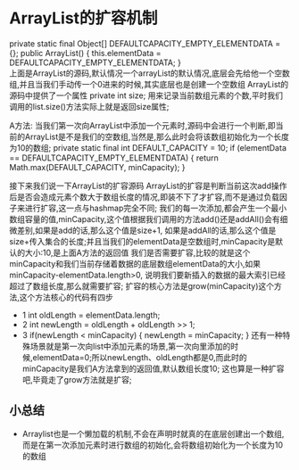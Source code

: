 # ArrayList的扩容机制
 private static final Object[] DEFAULTCAPACITY_EMPTY_ELEMENTDATA = {};
 public ArrayList() {
    this.elementData = DEFAULTCAPACITY_EMPTY_ELEMENTDATA;
 }  
  上面是ArrayList的源码,默认情况一个arrayList的默认情况,底层会先给他一个空数组,并且当我们手动传一个0进来的时候,其实底层也是创建一个空数组
  ArrayList的源码中提供了一个属性 private int size; 用来记录当前数组元素的个数,平时我们调用的list.size()方法实际上就是返回size属性;

  A方法: 当我们第一次向ArrayList中添加一个元素时,源码中会进行一个判断,即当前的ArrayList是不是我们的空数组,当然是,那么此时会将该数组初始化为一个长度为10的数组;
  private static final int DEFAULT_CAPACITY = 10;
    if (elementData == DEFAULTCAPACITY_EMPTY_ELEMENTDATA) {
    return Math.max(DEFAULT_CAPACITY, minCapacity);
  }

  接下来我们说一下ArrayList的扩容源码
  ArrayList的扩容是判断当前这次add操作后是否会造成元素个数大于数组长度的情况,即装不下了才扩容,而不是通过负载因子来进行扩容,这一点与hashmap完全不同;
  我们的每一次添加,都会产生一个最小数组容量的值,minCapacity,这个值根据我们调用的方法add()还是addAll()会有细微差别,如果是add的话,那么这个值是size+1,
如果是addAll的话,那么这个值是size+传入集合的长度;并且当我们的elementData是空数组时,minCapacity是默认的大小:10,是上面A方法的返回值
  我们是否需要扩容,比较的就是这个minCapacity和我们当前存储着数据的底层数组elementData的大小,如果minCapacity-elementData.length>0,
说明我们要新插入的数据的最大索引已经超过了数组长度,那么就需要扩容;
  扩容的核心方法是grow(minCapacity)这个方法,这个方法核心的代码有四步
  - 1 int oldLength = elementData.length;
  - 2 int newLength = oldLength + oldLength >> 1;
  - 3 if(newLength < minCapacity) {
        newLength = minCapacity;
      }
  还有一种特殊场景就是第一次向list中添加元素的场景,第一次向里添加的时候,elementData=0;所以newLength、oldLength都是0,而此时的minCapacity是我们A方法拿到的返回值,默认数组长度10;
这也算是一种扩容吧,毕竟走了grow方法就是扩容;



  ## 小总结
  - Arraylist也是一个懒加载的机制,不会在声明时就真的在底层创建出一个数组,而是在第一次添加元素时进行数组的初始化,会将数组初始化为一个长度为10的数组